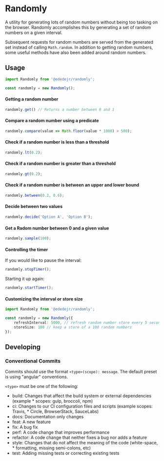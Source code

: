 # Randomly
A utility for generating lots of random numbers without being too tasking on the browser. Randomly accomplishes this by generating a set of random numbers on a given interval.

Subsequent requests for random numbers are served from the generated set instead of calling `Math.random`. In addition to getting random numbers, some useful methods have also been added around random numbers.

## Usage

```ts
import Randomly from '@ededejr/randomly';

const randomly = new Randomly();
```

#### Getting a random number
```ts
randomly.get() // Returns a number between 0 and 1
```

#### Compare a random number using a predicate
```ts
randomly.compare(value => Math.floor(value * 1000) > 500);
```

#### Check if a random number is less than a threshold
```ts
randomly.lt(0.2); 
```

#### Check if a random number is greater than a threshold
```ts
randomly.gt(0.2); 
```

#### Check if a random number is between an upper and lower bound
```ts
randomly.between(0.2, 0.6); 
```

#### Decide between two values
```ts
randomly.decide('Option A', 'Option B'); 
```

#### Get a Radom number between 0 and a given value
```ts
randomly.sample(100); 
```

#### Controlling the timer
If you would like to pause the interval:
```ts
randomly.stopTimer(); 
```
Starting it up again:
```ts
randomly.startTimer(); 
```

#### Customizing the interval or store size
```ts
import Randomly from '@ededejr/randomly';

const randomly = new Randomly({
    refreshInterval: 5000, // refresh random number store every 5 seconds
    storeSize: 100 // keep a store of a 100 random numbers
});
```

## Developing

### Conventional Commits

Commits should use the format `<type>(scope): message`. The default preset is using "angular" conventions.

`<type>` must be one of the following:

* build: Changes that affect the build system or external dependencies (example * scopes: gulp, broccoli, npm)
* ci: Changes to our CI configuration files and scripts (example scopes: Travis, * Circle, BrowserStack, SauceLabs)
* docs: Documentation only changes
* feat: A new feature
* fix: A bug fix
* perf: A code change that improves performance
* refactor: A code change that neither fixes a bug nor adds a feature
* style: Changes that do not affect the meaning of the code (white-space, * formatting, missing semi-colons, etc)
* test: Adding missing tests or correcting existing tests
